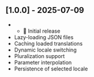 ## [1.0.0] - 2025-07-09

- - 🎉 Initial release
- Lazy-loading JSON files
- Caching loaded translations
- Dynamic locale switching
- Pluralization support
- Parameter interpolation
- Persistence of selected locale